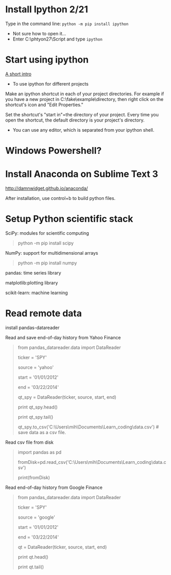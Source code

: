 # Install Ipython 2/21

Type in the command line: ```python -m pip install ipython```

* Not sure how to open it...
* Enter C:\phtyon27\Script and type ```ipython```


# Start using ipython


[A short intro](http://www.pythonforbeginners.com/basics/ipython-a-short-introduction)


* To use ipython for different projects

Make an ipython shortcut in each of your project directories. For example if you have a new project in C:\fake\example\directory, then right click on the shortcut's icon and "Edit Properties."

Set the shortcut's "start in"=the directory of your project. Every time you open the shortcut, the default directory is your project's directory.

* You can use any editor, which is separated from your ipython shell.


# Windows Powershell?


# Install Anaconda on Sublime Text 3
http://damnwidget.github.io/anaconda/

After installation, use control+b to build python files.


# Setup Python scientific stack

SciPy: modules for scientific computing


> python -m pip install scipy

NumPy: support for multidimensional arrays


> python -m pip install numpy

pandas: time series library

matplotlib:plotting library

scikit-learn: machine learning


# Read remote data

install pandas-datareader

Read and save end-of-day history from Yahoo Finance 

> from pandas_datareader.data import DataReader
> 
> ticker = 'SPY'
> 
> source = 'yahoo'
> 
> start = '01/01/2012'
> 
> end = '03/22/2014'
> 
> qt_spy = DataReader(ticker, source, start, end) 
> 
> print qt_spy.head() 
> 
> print qt_spy.tail()
> 
> qt_spy.to_csv('C:\Users\mih\Documents\Learn_coding\data.csv')  # save data as a csv file.

Read csv file from disk

> import pandas as pd
> 
> fromDisk=pd.read_csv('C:\Users\mih\Documents\Learn_coding\data.csv')
> 
> print(fromDisk)

Read end-of-day history from Google Finance

> from pandas_datareader.data import DataReader
> 
> ticker = 'SPY'
> 
> source = 'google'
> 
> start = '01/01/2012' 
> 
> end = '03/22/2014'
> 
> qt = DataReader(ticker, source, start, end)
> 
> print qt.head()
> 
> print qt.tail()



